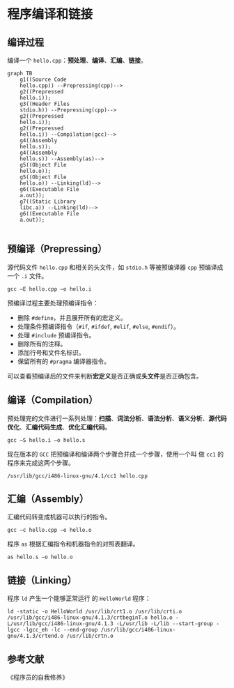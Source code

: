 # 程序编译和链接

## 编译过程

编译一个 `hello.cpp`：**预处理**、**编译**、**汇编**、**链接**。

```mermaid
graph TB
	g1((Source Code 
	hello.cpp)) --Prepressing(cpp)--> 
	g2((Prepressed
	hello.i));
	g3((Header Files 
	stdio.h)) --Prepressing(cpp)--> 
	g2((Prepressed
	hello.i));
	g2((Prepressed
	hello.i)) --Compilation(gcc)--> 
	g4((Assembly
	hello.s));
	g4((Assembly
	hello.s)) --Assembly(as)--> 
	g5((Object File
	hello.o));
	g5((Object File
	hello.o)) --Linking(ld)--> 
	g6((Executable File
	a.out));
	g7((Static Library
	libc.a)) --Linking(ld)--> 
	g6((Executable File
	a.out));
	
```

## 预编译（Prepressing）

源代码文件 `hello.cpp` 和相关的头文件，如 `stdio.h` 等被预编译器 `cpp` 预编译成一个 `.i` 文件。

```shell
gcc –E hello.cpp –o hello.i
```

预编译过程主要处理预编译指令：

- 删除 `#define`，并且展开所有的宏定义。
- 处理条件预编译指令（`#if`, `#ifdef`, `#elif`, `#else`, `#endif`）。
- 处理  `#include` 预编译指令。
- 删除所有的注释。
- 添加行号和文件名标识。
- 保留所有的  `#pragma` 编译器指令。

可以查看预编译后的文件来判断**宏定义**是否正确或**头文件**是否正确包含。

## 编译（Compilation）

预处理完的文件进行一系列处理：**扫描**、**词法分析**、**语法分析**、**语义分析**、**源代码优化**、**汇编代码生成**、**优化汇编代码**。

```shell
gcc –S hello.i –o hello.s
```

现在版本的 `GCC`  把预编译和编译两个步骤合并成一个步骤，使用一个叫 做 `cc1` 的程序来完成这两个步骤。

```shell
/usr/lib/gcc/i486-linux-gnu/4.1/cc1 hello.cpp
```

## 汇编（Assembly）

汇编代码转变成机器可以执行的指令。

```shell
gcc –c hello.cpp –o hello.o
```

程序 `as` 根据汇编指令和机器指令的对照表翻译。

```shell
as hello.s –o hello.o
```

## 链接（Linking）

程序 `ld` 产生一个能够正常运行 的 `HelloWorld` 程序：

```shell
ld -static -o HelloWorld /usr/lib/crt1.o /usr/lib/crti.o /usr/lib/gcc/i486-linux-gnu/4.1.3/crtbeginT.o hello.o -L/usr/lib/gcc/i486-linux-gnu/4.1.3 -L/usr/lib -L/lib --start-group -lgcc -lgcc_eh -lc --end-group /usr/lib/gcc/i486-linux-gnu/4.1.3/crtend.o /usr/lib/crtn.o
```

## 参考文献

《程序员的自我修养》